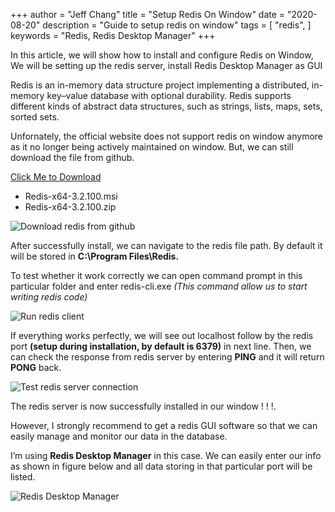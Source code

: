 +++
author = "Jeff Chang"
title = "Setup Redis On Window"
date = "2020-08-20"
description = "Guide to setup redis on window"
tags = [
    "redis",
]
keywords = "Redis, Redis Desktop Manager"
+++

In this article, we will show how to install and configure Redis on Window, We will be setting up the redis server, install Redis Desktop Manager as GUI 
<!--more-->
Redis is an in-memory data structure project implementing a distributed, in-memory key–value database with optional durability. Redis supports different kinds of abstract data structures, such as strings, lists, maps, sets, sorted sets.

Unfornately, the official website does not support redis on window anymore as it no longer being actively maintained on window. But, we can still download the file from github.

[Click Me to Download](https://github.com/microsoftarchive/redis/releases)
* Redis-x64-3.2.100.msi
* Redis-x64-3.2.100.zip

![Download redis from github](/images/redis_setup_01.jpg)

After successfully install, we can navigate to the redis file path. By default it will be stored in **C:\Program Files\Redis.**

To test whether it work correctly we can open command prompt in this particular folder and enter redis-cli.exe *(This command allow us to start writing redis code)*

![Run redis client](/images/redis_setup_02.jpg)

If everything works perfectly, we will see out localhost follow by the redis port **(setup during installation, by default is 6379)** in next line. Then, we can check the response from redis server by entering **PING** and it will return **PONG** back.

![Test redis server connection](/images/redis_setup_03.jpg)

The redis server is now successfully installed in our window ! ! !.

However, I strongly recommend to get a redis GUI software so that we can easily manage and monitor our data in the database.

I’m using **Redis Desktop Manager** in this case. We can easily enter our info as shown in figure below and all data storing in that particular port will be listed.

![Redis Desktop Manager](/images/redis_setup_04.jpg)